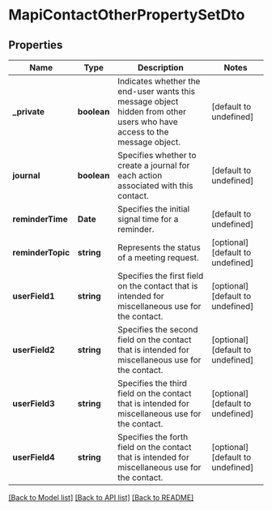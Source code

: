 # MapiContactOtherPropertySetDto

## Properties
Name | Type | Description | Notes
------------ | ------------- | ------------- | -------------
**_private** | **boolean** | Indicates whether the end-user wants this message object hidden from other users who have access to the message object.              | [default to undefined]
**journal** | **boolean** | Specifies whether to create a journal for each action associated with this contact.              | [default to undefined]
**reminderTime** | **Date** | Specifies the initial signal time for a reminder.              | [default to undefined]
**reminderTopic** | **string** | Represents the status of a meeting request.              | [optional] [default to undefined]
**userField1** | **string** | Specifies the first field on the contact that is intended for miscellaneous use for the contact.              | [optional] [default to undefined]
**userField2** | **string** | Specifies the second field on the contact that is intended for miscellaneous use for the contact.              | [optional] [default to undefined]
**userField3** | **string** | Specifies the third field on the contact that is intended for miscellaneous use for the contact.              | [optional] [default to undefined]
**userField4** | **string** | Specifies the forth field on the contact that is intended for miscellaneous use for the contact.              | [optional] [default to undefined]



[[Back to Model list]](README.md#documentation-for-models) [[Back to API list]](README.md#documentation-for-api-endpoints) [[Back to README]](README.md)
